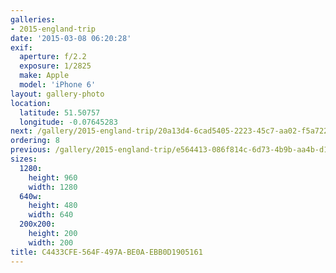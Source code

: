 ```yaml
---
galleries:
- 2015-england-trip
date: '2015-03-08 06:20:28'
exif:
  aperture: f/2.2
  exposure: 1/2825
  make: Apple
  model: 'iPhone 6'
layout: gallery-photo
location:
  latitude: 51.50757
  longitude: -0.07645283
next: /gallery/2015-england-trip/20a13d4-6cad5405-2223-45c7-aa02-f5a7220579a8
ordering: 8
previous: /gallery/2015-england-trip/e564413-086f814c-6d73-4b9b-aa4b-d1fd567d9bd7
sizes:
  1280:
    height: 960
    width: 1280
  640w:
    height: 480
    width: 640
  200x200:
    height: 200
    width: 200
title: C4433CFE-564F-497A-BE0A-EBB0D1905161
---
```

